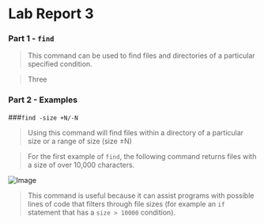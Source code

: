 # Lab Report 3

### Part 1 - `find`

> This command can be used to find files and directories of a particular specified condition.

> Three

### Part 2 - Examples

###`find -size +N/-N`

> Using this command will find files within a directory of a particular size or a range of size (size ±N)

> For the first example of `find`, the following command returns files with a size of over 10,000 characters.

![Image](https://i.imgur.com/8sUct8o.png)

> This command is useful because it can assist programs with possible lines of code that filters through file sizes (for example an `if` statement that has a `size > 10000` condition).

